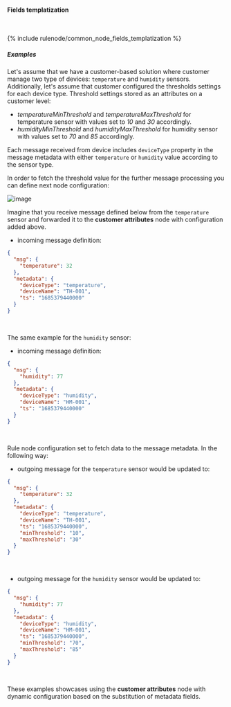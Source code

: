 #### Fields templatization

<div class="divider"></div>
<br/>

{% include rulenode/common_node_fields_templatization %}

##### Examples

Let's assume that we have a customer-based solution where customer manage two type of devices: `temperature` and `humidity` sensors.
Additionally, let's assume that customer configured the thresholds settings for each device type.
Threshold settings stored as an attributes on a customer level:

- *temperatureMinThreshold* and *temperatureMaxThreshold* for temperature sensor with values set to *10* and *30* accordingly.
- *humidityMinThreshold* and *humidityMaxThreshold* for humidity sensor with values set to *70* and *85* accordingly.

Each message received from device includes `deviceType` property in the message metadata
with either `temperature` or `humidity` value according to the sensor type.

In order to fetch the threshold value for the further message processing you can define next node configuration:

![image](${helpBaseUrl}/help/images/rulenode/examples/customer-attributes-ft.png)

Imagine that you receive message defined below from the `temperature` sensor
and forwarded it to the **customer attributes** node with configuration added above.

- incoming message definition:

```json
{
  "msg": {
    "temperature": 32
  },
  "metadata": {
    "deviceType": "temperature",
    "deviceName": "TH-001",
    "ts": "1685379440000"
  }
}
```

<br>

The same example for the `humidity` sensor:

- incoming message definition:

```json
{
  "msg": {
    "humidity": 77
  },
  "metadata": {
    "deviceType": "humidity",
    "deviceName": "HM-001",
    "ts": "1685379440000"
  }
}
```

<br>

Rule node configuration set to fetch data to the message metadata. In the following way:

- outgoing message for the `temperature` sensor would be updated to:

```json
{
  "msg": {
    "temperature": 32
  },
  "metadata": {
    "deviceType": "temperature",
    "deviceName": "TH-001",
    "ts": "1685379440000",
    "minThreshold": "10",
    "maxThreshold": "30"
  }
}
```

<br>

- outgoing message for the `humidity` sensor would be updated to:

```json
{
  "msg": {
    "humidity": 77
  },
  "metadata": {
    "deviceType": "humidity",
    "deviceName": "HM-001",
    "ts": "1685379440000",
    "minThreshold": "70",
    "maxThreshold": "85"
  }
}
```

<br>

These examples showcases using the **customer attributes** node with dynamic configuration based on the substitution of metadata fields.

<br>
<br>

